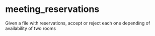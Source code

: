 # meeting_reservations
Given a file with reservations, accept or reject each one depending of availability of two rooms
